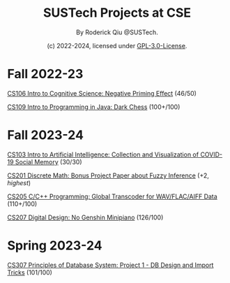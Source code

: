 <div align="center">

# SUSTech Projects at CSE

By Roderick Qiu @SUSTech.

(c) 2022-2024, licensed under [GPL-3.0-License](https://github.com/RoderickQiu/SUSTech_CSE_Projects?tab=GPL-3.0-1-ov-file).

</div>

# Fall 2022-23

[CS106 Intro to Cognitive Science: Negative Priming Effect](https://github.com/RoderickQiu/SUSTech_CSE_Projects/tree/main/CS106_2022_Fall) (46/50)

[CS109 Intro to Programming in Java: Dark Chess](https://github.com/RoderickQiu/SUSTech_CSE_Projects/tree/main/CS109_2022_Fall) (100+/100)

# Fall 2023-24

[CS103 Intro to Artificial Intelligence: Collection and Visualization of COVID-19 Social Memory](https://newshub.sustech.edu.cn/html/202401/44789.html) (30/30)

[CS201 Discrete Math: Bonus Project Paper about Fuzzy Inference](https://github.com/RoderickQiu/SUSTech_CSE_Projects/tree/main/CS201_2023_Fall) (+2, *highest*)

[CS205 C/C++ Programming: Global Transcoder for WAV/FLAC/AIFF Data](https://github.com/RoderickQiu/gtwd-CS205-C-CPP) (110+/100)

[CS207 Digital Design: No Genshin Minipiano](https://github.com/Charley-xiao/No-Genshin) (126/100)

# Spring 2023-24

[CS307 Principles of Database System: Project 1 - DB Design and Import Tricks](https://github.com/Dilemma-CMZ/CS307-Project1) (101/100)
